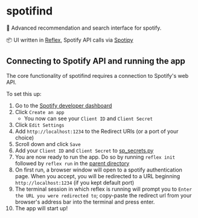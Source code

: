 # spotifind

:seedling: Advanced recommendation and search interface for spotify.

:package: UI written in [Reflex](https://github.com/reflex-dev/reflex/), Spotify API calls via [Spotipy](https://github.com/spotipy-dev/spotipy)


## Connecting to Spotify API and running the app

The core functionality of spotifind requires a connection to Spotify's web API.

To set this up:
1. Go to the [Spotify developer dashboard](https://developer.spotify.com/dashboard/applications)
1. Click `Create an app`
    - You now can see your `Client ID` and `Client Secret`
1. Click `Edit Settings`
1. Add `http://localhost:1234` to the Redirect URIs (or a port of your choice)
1. Scroll down and click `Save`
1. Add your `Client ID` and `Client Secret` to [sp_secrets.py](sp_secrets.py)
1. You are now ready to run the app. Do so by running `reflex init` followed by `reflex run` in the [parent directory](/)
1. On first run, a browser window will open to a spotify authentication page. When you accept, you will be redirected to a URL beginning `http://localhost:1234` (if you kept default port)
1. The terminal session in which reflex is running will prompt you to `Enter the URL you were redirected to`; copy-paste the redirect url from your browser's address bar into the terminal and press enter.
1. The app will start up!